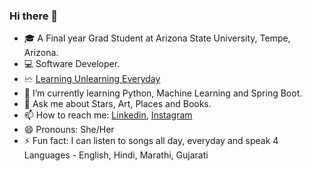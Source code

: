 ### Hi there 👋


- 🎓 A Final year Grad Student at Arizona State University, Tempe, Arizona.
- 💻 Software Developer.
- 🗠 [Learning Unlearning Everyday](https://leetcode.com/pruthashouche/)
- 🌱 I’m currently learning Python, Machine Learning and Spring Boot.
- 💬 Ask me about Stars, Art, Places and Books. 
- 📫 How to reach me: [Linkedin](https://www.linkedin.com/in/prutha-shouche/), [Instagram](https://www.instagram.com/prutha_shouche/)
- 😄 Pronouns: She/Her
- ⚡ Fun fact: I can listen to songs all day, everyday and speak 4 Languages - English, Hindi, Marathi, Gujarati

